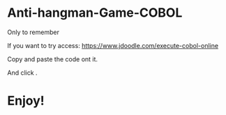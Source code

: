 # Anti-hangman-Game-COBOL
Only to remember


If you want to try access:
https://www.jdoodle.com/execute-cobol-online

Copy and paste the code ont it.

And click <Execute>.

# Enjoy!
